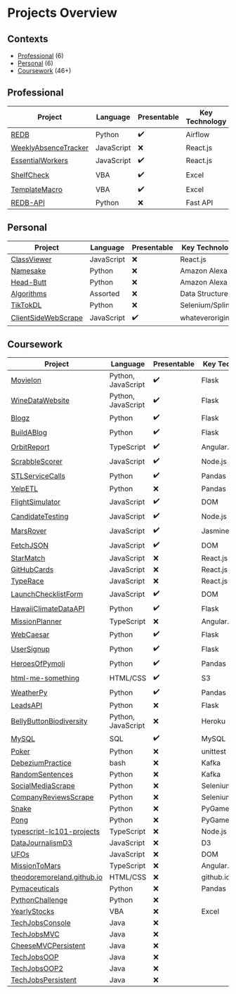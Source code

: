 # Projects Overview

## Contexts
- [Professional](#Professional) (6)
- [Personal](#Personal) (6)
- [Coursework](#Coursework) (46+)

## Professional

| Project       | Language  | Presentable  | Key Technology |
|---------------|---------------|---------------|---------------|
| <a href="https://github.com/theodoremoreland/REDB">REDB<a/>          | Python | :heavy_check_mark:         | Airflow |
| <a href="https://github.com/theodoremoreland/WeeklyAbsenceTracker">WeeklyAbsenceTracker<a/>      | JavaScript      |   :x: | React.js |
| <a href="https://github.com/theodoremoreland/EssentialWorkers">EssentialWorkers<a/> | JavaScript      |    :heavy_check_mark: | React.js |
| <a href="https://github.com/theodoremoreland/ShelfCheck">ShelfCheck<a/>  |  VBA | :heavy_check_mark: | Excel |
| <a href="https://github.com/theodoremoreland/TemplateMacro">TemplateMacro<a/>  | VBA  | :heavy_check_mark: | Excel |
| <a href="https://github.com/theodoremoreland/REDB-API">REDB-API<a/>  | Python  | :x: | Fast API |


## Personal

| Project       | Language  | Presentable  | Key Technology |
|---------------|---------------|---------------|---------------|
| <a href="https://github.com/theodoremoreland/ClassViewer">ClassViewer<a/>          | JavaScript | :x:         | React.js |
| <a href="https://github.com/theodoremoreland/Namesake">Namesake<a/>      | Python      |   :x: | Amazon Alexa |
| <a href="https://github.com/theodoremoreland/Head-Butt">Head-Butt<a/> | Python      |    :x: | Amazon Alexa |
| <a href="https://github.com/theodoremoreland/Algorithms">Algorithms<a/>  |  Assorted | :x: | Data Structures |
| <a href="https://github.com/theodoremoreland/TikTokDL">TikTokDL<a/>  | Python  | :x: | Selenium/Splinter |
| <a href="https://github.com/theodoremoreland/ClientSideWebScrape">ClientSideWebScrape<a/>  | JavaScript  | :heavy_check_mark: | whateverorigin |


## Coursework
| Project       | Language  | Presentable  | Key Technology |
|---------------|---------------|---------------|---------------|
| <a href="https://github.com/theodoremoreland/MovieIon">MovieIon<a/>          | Python, JavaScript | :heavy_check_mark:         | Flask |
| <a href="https://github.com/theodoremoreland/WineDataWebsite">WineDataWebsite<a/>      | Python, JavaScript      |   :heavy_check_mark: | Flask |
| <a href="https://github.com/theodoremoreland/Blogz">Blogz<a/> | Python      |    :heavy_check_mark: | Flask |
| <a href="https://github.com/theodoremoreland/BuildABlog">BuildABlog<a/>  |  Python | :heavy_check_mark: | Flask |
| <a href="https://github.com/theodoremoreland/OrbitReport">OrbitReport<a/>  | TypeScript  | :heavy_check_mark: | Angular.js |
| <a href="https://github.com/theodoremoreland/ScrabbleScorer">ScrabbleScorer<a/>  | JavaScript  | :heavy_check_mark: | Node.js |
| <a href="https://github.com/theodoremoreland/STLServiceCalls">STLServiceCalls<a/>          | Python | :heavy_check_mark:         | Pandas |
| <a href="https://github.com/theodoremoreland/YelpETL">YelpETL<a/>      | Python      |   :x: | Pandas |
| <a href="https://github.com/theodoremoreland/FlightSimulator">FlightSimulator<a/> | JavaScript      |    :heavy_check_mark: | DOM |
| <a href="https://github.com/theodoremoreland/CandidateTesting">CandidateTesting<a/>  |  JavaScript | :heavy_check_mark: | Node.js |
| <a href="https://github.com/theodoremoreland/MarsRover">MarsRover<a/>  | JavaScript  | :heavy_check_mark: | Jasmine.js |
| <a href="https://github.com/theodoremoreland/FetchJSON">FetchJSON<a/>  | JavaScript  | :heavy_check_mark: | DOM |
| <a href="https://github.com/theodoremoreland/StarMatch">StarMatch<a/>          | JavaScript | :x:         | React.js |
| <a href="https://github.com/theodoremoreland/GitHubCards">GitHubCards<a/>      | JavaScript      |   :x: | React.js |
| <a href="https://github.com/theodoremoreland/TypeRace">TypeRace<a/> | JavaScript      |    :x: |React.js |
| <a href="https://github.com/theodoremoreland/LaunchChecklistForm">LaunchChecklistForm<a/>  |  JavaScript | :heavy_check_mark: | DOM |
| <a href="https://github.com/theodoremoreland/HawaiiClimateDataAPI">HawaiiClimateDataAPI<a/>  | Python  | :heavy_check_mark: | Flask |
| <a href="https://github.com/theodoremoreland/MissionPlanner">MissionPlanner<a/>  | TypeScript  | :x: | Angular.js |
| <a href="https://github.com/theodoremoreland/WebCaesar">WebCaesar<a/>          | Python | :heavy_check_mark:         | Flask |
| <a href="https://github.com/theodoremoreland/UserSignup">UserSignup<a/>      | Python      |   :heavy_check_mark: | Flask |
| <a href="https://github.com/theodoremoreland/HeroesOfPymoli">HeroesOfPymoli<a/> | Python      |    :heavy_check_mark: | Pandas |
| <a href="https://github.com/theodoremoreland/html-me-something">html-me-something<a/>  |  HTML/CSS | :heavy_check_mark: | S3 |
| <a href="https://github.com/theodoremoreland/WeatherPy">WeatherPy<a/>  | Python  | :heavy_check_mark: | Pandas |
| <a href="https://github.com/theodoremoreland/LeadsAPI">LeadsAPI<a/>  | Python  | :x: | Flask |
| <a href="https://github.com/theodoremoreland/BellyButtonBiodiversity">BellyButtonBiodiversity<a/>          | Python, JavaScript | :x:         | Heroku |
| <a href="https://github.com/theodoremoreland/MySQL">MySQL<a/>      | SQL      |   :heavy_check_mark: | MySQL |
| <a href="https://github.com/theodoremoreland/Poker">Poker<a/> | Python      |    :x: | unittest |
| <a href="https://github.com/theodoremoreland/DebeziumPractice">DebeziumPractice<a/>  |  bash | :x: | Kafka |
| <a href="https://github.com/theodoremoreland/RandomSentences">RandomSentences<a/>  | Python  | :x: | Kafka |
| <a href="https://github.com/theodoremoreland/SocialMediaScrape">SocialMediaScrape<a/>  | Python  | :x: | Selenium/Splinter |
| <a href="https://github.com/theodoremoreland/CompanyReviewsScrape">CompanyReviewsScrape<a/>          | Python | :x:         | Selenium/Splinter |
| <a href="https://github.com/theodoremoreland/Snake">Snake<a/>      | Python      |   :x: | PyGame |
| <a href="https://github.com/theodoremoreland/Pong">Pong<a/> | Python      |    :x: | PyGame |
| <a href="https://github.com/theodoremoreland/typescript-lc101-projects">typescript-lc101-projects<a/>  |  TypeScript | :x: | Node.js |
| <a href="https://github.com/theodoremoreland/DataJournalismD3">DataJournalismD3<a/>  | JavaScript  | :x: | D3 |
| <a href="https://github.com/theodoremoreland/UFOs">UFOs<a/>  | JavaScript  | :x: | DOM |
| <a href="https://github.com/theodoremoreland/MissionToMars">MissionToMars<a/>          | TypeScript | :x:         | Angular.js |
| <a href="https://github.com/theodoremoreland/theodoremoreland.github.io">theodoremoreland.github.io<a/>      | HTML/CSS      |   :x: | github.io |
| <a href="https://github.com/theodoremoreland/Pymaceuticals">Pymaceuticals<a/> | Python      |    :x: | Pandas |
| <a href="https://github.com/theodoremoreland/PythonChallenge">PythonChallenge<a/>  |  Python | :x: |  |
| <a href="https://github.com/theodoremoreland/YearlyStocks">YearlyStocks<a/>  | VBA  | :x: | Excel |
| <a href="https://github.com/theodoremoreland/TechJobsConsole">TechJobsConsole<a/>  | Java  | :x: | |
| <a href="https://github.com/theodoremoreland/TechJobsMVC">TechJobsMVC<a/>          | Java | :x:         | |
| <a href="https://github.com/theodoremoreland/CheeseMVCPersistent">CheeseMVCPersistent<a/>      | Java      |   :x: | |
| <a href="https://github.com/theodoremoreland/TechJobsOOP">TechJobsOOP<a/> | Java      |    :x: | |
| <a href="https://github.com/theodoremoreland/TechJobsOOP2">TechJobsOOP2<a/>  |  Java | :x: |  |
| <a href="https://github.com/theodoremoreland/TechJobsPersistent">TechJobsPersistent<a/>  | Java  | :x: |  |
  

